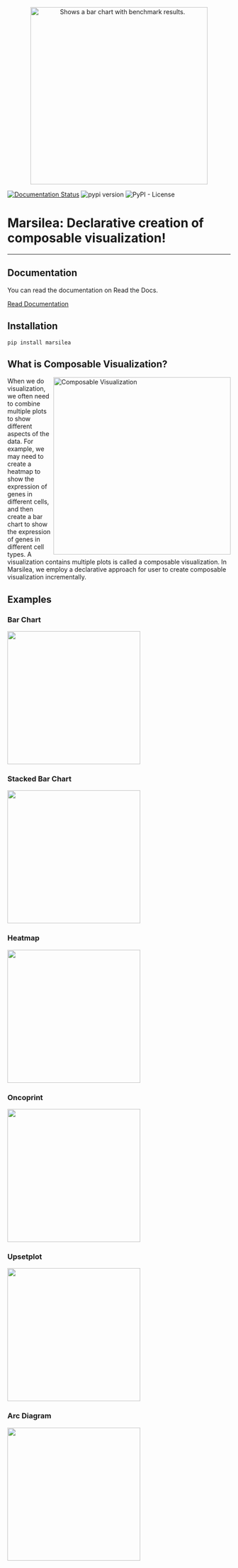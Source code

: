 <p align="center">
  <picture align="center">
    <source media="(prefers-color-scheme: dark)" srcset="https://github.com/Marsilea-viz/marsilea/raw/main/img/banner-dark.jpg">
    <source media="(prefers-color-scheme: light)" srcset="https://github.com/Marsilea-viz/marsilea/raw/main/img/banner-blue.jpg">
    <img alt="Shows a bar chart with benchmark results." src="https://github.com/Marsilea-viz/marsilea/raw/main/img/banner-dark.jpg" width="400">
  </picture>
</p>

[![Documentation Status](https://img.shields.io/readthedocs/marsilea?color=57B77E&logo=readthedocs&logoColor=white&style=flat-square)](https://marsilea.readthedocs.io/en/stable)
![pypi version](https://img.shields.io/pypi/v/marsilea?color=0098FF&logo=python&logoColor=white&style=flat-square)
![PyPI - License](https://img.shields.io/pypi/l/marsilea?color=FFD43B&style=flat-square)


# Marsilea: Declarative creation of composable visualization!

---
## Documentation

You can read the documentation on Read the Docs.

[Read Documentation](https://marsilea.readthedocs.io/)


## Installation

```shell
pip install marsilea
```

## What is Composable Visualization?

<img alt="Composable Visualization" src="https://github.com/Marsilea-viz/marsilea/raw/main/img/showcase.gif" width="400" align="right">

When we do visualization, we often need to combine multiple plots to show different aspects of the data. 
For example, we may need to create a heatmap to show the expression of genes in different cells, 
and then create a bar chart to show the expression of genes in different cell types. 
A visualization contains multiple plots is called a composable visualization. 
In Marsilea, we employ a declarative approach for user to create composable visualization incrementally.

## Examples

### Bar Chart

<img src="https://marsilea.readthedocs.io/en/latest/_images/sphx_glr_plot_tiobe_index_001_2_00x.png" width="300px">

### Stacked Bar Chart

<img src="https://marsilea.readthedocs.io/en/latest/_images/sphx_glr_plot_oil_well_001_2_00x.png" width="300px">

### Heatmap

<img src="https://marsilea.readthedocs.io/en/latest/_images/sphx_glr_plot_pbmc3k_001_2_00x.png" width="300px">

### Oncoprint

<img src="https://marsilea.readthedocs.io/en/latest/_images/sphx_glr_plot_oncoprint_005_2_00x.png" width="300px">

### Upsetplot

<img src="https://marsilea.readthedocs.io/en/latest/_images/sphx_glr_plot_upset_001_2_00x.png" width="300px">

### Arc Diagram

<img src="https://marsilea.readthedocs.io/en/latest/_images/sphx_glr_plot_arc_diagram_001_2_00x.png" width="300px">

